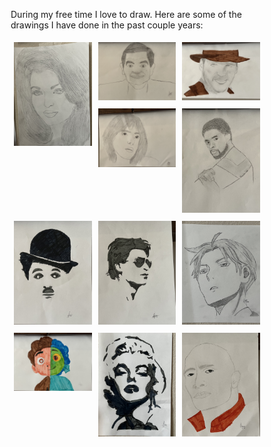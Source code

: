 During my free time I love to draw. Here are some of the drawings I have done in the past couple years:

<html>

<style>
    * {
    box-sizing: border-box;
    }

    .column {
    float: left;
    width: 33.33%;
    padding: 5px;
    }

    * Clearfix (clear floats) */
    .row::after {
    content: "";
    clear: both;
    display: table;
    float: left;
    }
</style>

<div class="row">
  <div class="column">
    <img src="aishwarya.jpg" alt="aishwarya" width="200"/>  
    </div>
  <div class="column">
    <img src="bean.jpg" alt="bean" width="200"/>
  </div>
  <div class="column">
    <img src="jones.jpg" alt="jones" width="200"/>
  </div>
</div>

<div class="row">
  <div class="column">
    <img src="billie.jpg" alt="billie" width="200"/>
    </div>
  <div class="column">
    <img src="boesman.jpg" alt="boseman" width="200"/>
  </div>
</div>

<div class="row">
  <div class="column">
    <img src="charlie.jpg" alt="charlie" width="200"/>
    </div>
  <div class="column">
    <img src="shahrukhkhan.jpg" alt="shahrukhkhan" width="200"/>
  </div>
</div>

<div class="row">
  <div class="column">
    <img src="llloyd.jpg" alt="llloyd" width="200"/>
    </div>
  <div class="column">
    <img src="luca.jpg" alt="Luca" width="200"/>
  </div>
</div>

<div class="row">
  <div class="column">
    <img src="marilyn.jpg" alt="Marliyn Monroe" width="200"/>
    </div>
  <div class="column">
    <img src="Rock.jpg" alt="Dwayne" width="200"/>
  </div>
</div>
</html>










